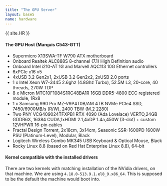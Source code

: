 ```yaml
---
title: "The GPU Server"
layout: base5
name: hardware
---
```


{{ site.HR }}


#### The GPU Host (Marquis C543-GTT)

* Supermicro X13SWA-TF W790 ATX motherboard
* Onboard Realtek ALC888S 8-channel (7.1) High Definition audio
* Onboard Intel i210-AT 1G and Marvell AQC113 10G Ethernet controllers
* 6xPCIe x16 v5
* 4xUSB 3.2 Gen2x1, 2xUSB 3.2 Gen2x2, 2xUSB 2.0 ports
* 1 x Intel Xeon W7-3445 2.6ghz (4.8Ghz Turbo), 52.5M L3, 20-core, 40 threads, 270W TDP
* 8 x Micron MTC10F1084S1RC48BA1R 16GB DDR5-4800 ECC registered module, 1Rx8
* 1 x Samsung 990 Pro MZ-V9P4T0B/AM 4TB NVMe PCIe4 SSD, 7450/6900MB/s (R/W), 2400 TBW (M.2 2280)
* Two PNY VCG409024TFXPB1 RTX 4090 (Ada Lovelace) VERTO,24GB GDDR6X, 16384 CUDA,1xHDMI 2.1,4xDP 1.4a,450W (3-slot) + custom 12VHPWR 16-pin cables
* Fractal Design Torrent, 2x18cm, 3x14cm, Seasonic SSR-1600PD 1600W PSU (Platinum-Level), Modular, Black
* Logitech Wireless Combo MK345 USB Keyboard & Optical Mouse, Black
* Rocky Linux 8.8 (based on Red Hat Enterprise Linux 8.8), 64-bit


#### Kernel compatible with the installed drivers

There are two kernels with matching installation of the NVidia drivers, on that machine.
Wre are using `4.18.0-513.9.1.el8_9.x86_64`. This is supposed to be the default the machine
would boot into.

